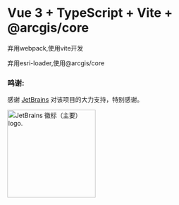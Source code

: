 # Vue 3 + TypeScript + Vite + @arcgis/core

弃用webpack,使用vite开发

弃用esri-loader,使用@arcgis/core

### 鸣谢:

感谢 [JetBrains]( https://www.jetbrains.com/?from=arcgis-vue ) 对该项目的大力支持，特别感谢。

<img src="https://resources.jetbrains.com/storage/products/company/brand/logos/jb_beam.png" alt="JetBrains 徽标（主要） logo." style="width: 200px;">



